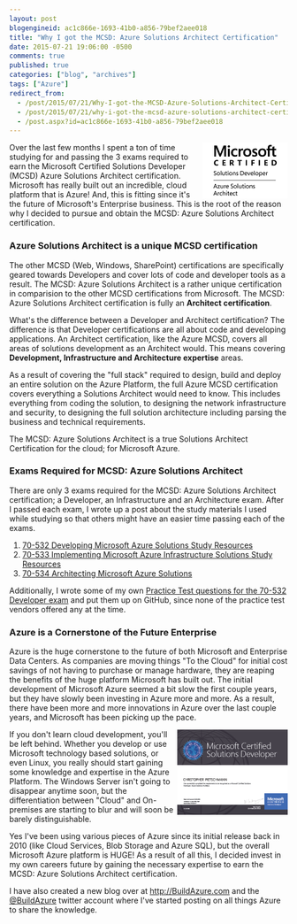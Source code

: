 ```yaml
---
layout: post
blogengineid: ac1c866e-1693-41b0-a856-79bef2aee018
title: "Why I got the MCSD: Azure Solutions Architect Certification"
date: 2015-07-21 19:06:00 -0500
comments: true
published: true
categories: ["blog", "archives"]
tags: ["Azure"]
redirect_from: 
  - /post/2015/07/21/Why-I-got-the-MCSD-Azure-Solutions-Architect-Certification
  - /post/2015/07/21/why-i-got-the-mcsd-azure-solutions-architect-certification
  - /post.aspx?id=ac1c866e-1693-41b0-a856-79bef2aee018
---
```

<!-- more -->

<img style="float: right;" src="/files/2015/07/MCSD_Azure_Blk.png" alt="" />

Over the last few months I spent a ton of time studying for and passing the 3 exams required to earn the Microsoft Certified Solutions Developer (MCSD) Azure Solutions Architect certification. Microsoft has really built out an incredible, cloud platform that is Azure! And, this is fitting since it's the future of Microsoft's Enterprise business. This is the root of the reason why I decided to pursue and obtain the MCSD: Azure Solutions Architect certification.
<h3>Azure Solutions Architect is a unique MCSD certification</h3>

The other MCSD (Web, Windows, SharePoint) certifications are specifically geared towards Developers and cover lots of code and developer tools as a result. The MCSD: Azure Solutions Architect is a rather unique certification in comparision to the other MCSD certifications from Microsoft. The MCSD: Azure Solutions Architect certification is fully an **Architect certification**.

What's the difference between a Developer and Architect certification? The difference is that Developer certifications are all about code and developing applications. An Architect certification, like the Azure MCSD, covers all areas of solutions development as an Architect would. This means covering **Development, Infrastructure and Architecture expertise** areas.

As a result of covering the "full stack" required to design, build and deploy an entire solution on the Azure Platform, the full Azure MCSD certification covers everything a Solutions Architect would need to know. This includes everything from coding the solution, to designing the network infrastructure and security, to designing the full solution architecture including parsing the business and technical requirements.

The MCSD: Azure Solutions Architect is a true Solutions Architect Certification for the cloud; for Microsoft Azure.
<h3>Exams Required for MCSD: Azure Solutions Architect</h3>

There are only 3 exams required for the MCSD: Azure Solutions Architect certification; a Developer, an Infrastructure and an Architecture exam. After I passed each exam, I wrote up a post about the study materials I used while studying so that others might have an easier time passing each of the exams.
<ol>
<li><a href="/post/2015/06/06/How-I-passed-the-70-532-Developing-Microsoft-Azure-Solutions-certification-exam">70-532 Developing Microsoft Azure Solutions Study Resources</a></li>
<li><a href="http://buildazure.com/2015/06/12/preparing-for-70-533-implementing-microsoft-azure-infrastructure-solutions-exam/" target="_blank">70-533 Implementing Microsoft Azure Infrastructure Solutions Study Resources</a></li>
<li><a href="http://buildazure.com/2015/07/14/preparing-for-70-534-architecting-microsoft-azure-solutions-exam" target="_blank">70-534 Architecting Microsoft Azure Solutions</a></li>
</ol>

Additionally, I wrote some of my own <a href="http://crpietschmann.github.io/Azure-70-532-Practice-Test/" target="_blank">Practice Test questions for the 70-532 Developer exam</a> and put them up on GitHub, since none of the practice test vendors offered any at the time.
<h3>Azure is a Cornerstone of the Future Enterprise</h3>

Azure is the huge cornerstone to the future of both Microsoft and Enterprise Data Centers. As companies are moving things "To the Cloud" for initial cost savings of not having to purchase or manage hardware, they are reaping the benefits of the huge platform Microsoft has built out. The initial development of Microsoft Azure seemed a bit slow the first couple years, but they have slowly been investing in Azure more and more. As a result, there have been more and more innovations in Azure over the last couple years, and Microsoft has been picking up the pace.

<img style="float: right;" src="/files/2015/07/MCSD_Azure_Thumbnail.png" alt="" />

If you don't learn cloud development, you'll be left behind. Whether you develop or use Microsoft technology based solutions, or even Linux, you really should start gaining some knowledge and expertise in the Azure Platform. The Windows Server isn't going to disappear anytime soon, but the differentiation between "Cloud" and On-premises are starting to blur and will soon be barely distinguishable.

Yes I've been using various pieces of Azure since its initial release back in 2010 (like Cloud Services, Blob Storage and Azure SQL), but the overall Microsoft Azure platform is HUGE! As a result of all this, I decided invest in my own careers future by gaining the necessary expertise to earn the MCSD: Azure Solutions Architect certification.

I have also created a new blog over at <a href="http://buildazure.com" target="_blank">http://BuildAzure.com</a> and the <a href="http://twitter.com/buildazure" target="_blank">@BuildAzure</a> twitter account where I've started posting on all things Azure to share the knowledge.
